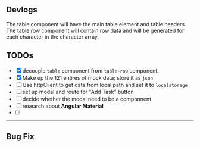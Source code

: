 ## Devlogs
The table component will have the main table element and table headers. The table row component will contain row data and will be generated for each character in the character array.
## TODOs
- [x] decouple `table` component from `table-row` component. 
- [x] Make up the 121 entires of mock data; store it as `json`
- [ ] Use httpClient to get data from local path and set it to `localstorage` 
- [ ] set up modal and route for "Add Task" button
- [ ] decide whether the modal need to be a componnent
- [ ] research about **Angular Material**
- [ ] 

------



## Bug Fix
